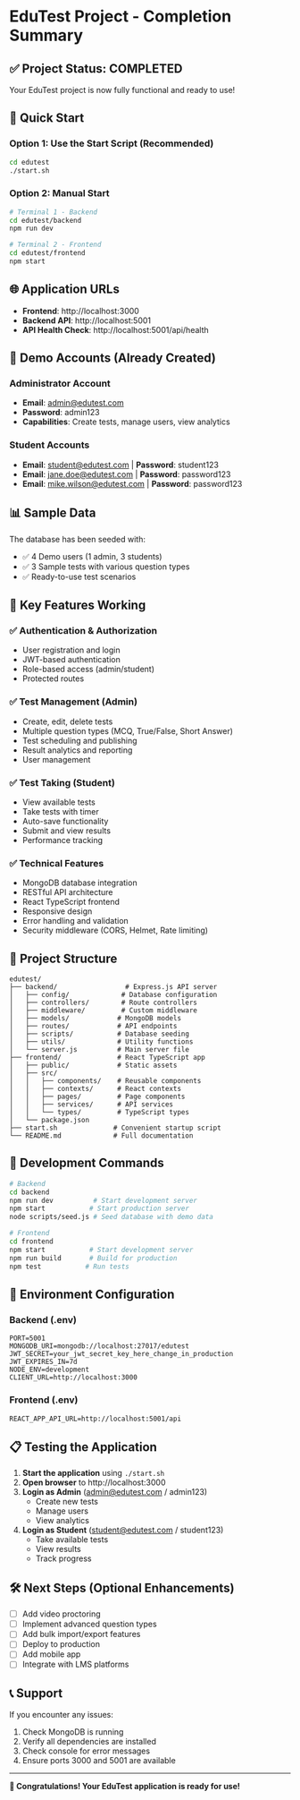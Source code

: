 # EduTest Project - Completion Summary

## ✅ Project Status: COMPLETED

Your EduTest project is now fully functional and ready to use!

## 🚀 Quick Start

### Option 1: Use the Start Script (Recommended)
```bash
cd edutest
./start.sh
```

### Option 2: Manual Start
```bash
# Terminal 1 - Backend
cd edutest/backend
npm run dev

# Terminal 2 - Frontend  
cd edutest/frontend
npm start
```

## 🌐 Application URLs

- **Frontend**: http://localhost:3000
- **Backend API**: http://localhost:5001
- **API Health Check**: http://localhost:5001/api/health

## 👤 Demo Accounts (Already Created)

### Administrator Account
- **Email**: admin@edutest.com
- **Password**: admin123
- **Capabilities**: Create tests, manage users, view analytics

### Student Accounts
- **Email**: student@edutest.com | **Password**: student123
- **Email**: jane.doe@edutest.com | **Password**: password123  
- **Email**: mike.wilson@edutest.com | **Password**: password123

## 📊 Sample Data

The database has been seeded with:
- ✅ 4 Demo users (1 admin, 3 students)
- ✅ 3 Sample tests with various question types
- ✅ Ready-to-use test scenarios

## 🎯 Key Features Working

### ✅ Authentication & Authorization
- User registration and login
- JWT-based authentication
- Role-based access (admin/student)
- Protected routes

### ✅ Test Management (Admin)
- Create, edit, delete tests
- Multiple question types (MCQ, True/False, Short Answer)
- Test scheduling and publishing
- Result analytics and reporting
- User management

### ✅ Test Taking (Student)
- View available tests
- Take tests with timer
- Auto-save functionality  
- Submit and view results
- Performance tracking

### ✅ Technical Features
- MongoDB database integration
- RESTful API architecture
- React TypeScript frontend
- Responsive design
- Error handling and validation
- Security middleware (CORS, Helmet, Rate limiting)

## 📁 Project Structure

```
edutest/
├── backend/                 # Express.js API server
│   ├── config/             # Database configuration
│   ├── controllers/        # Route controllers
│   ├── middleware/         # Custom middleware
│   ├── models/            # MongoDB models
│   ├── routes/            # API endpoints
│   ├── scripts/           # Database seeding
│   ├── utils/             # Utility functions
│   └── server.js          # Main server file
├── frontend/              # React TypeScript app
│   ├── public/            # Static assets
│   ├── src/
│   │   ├── components/    # Reusable components
│   │   ├── contexts/      # React contexts
│   │   ├── pages/         # Page components
│   │   ├── services/      # API services
│   │   └── types/         # TypeScript types
│   └── package.json
├── start.sh              # Convenient startup script
└── README.md             # Full documentation
```

## 🔧 Development Commands

```bash
# Backend
cd backend
npm run dev          # Start development server
npm start           # Start production server
node scripts/seed.js # Seed database with demo data

# Frontend  
cd frontend
npm start           # Start development server
npm run build       # Build for production
npm test           # Run tests
```

## 🔐 Environment Configuration

### Backend (.env)
```
PORT=5001
MONGODB_URI=mongodb://localhost:27017/edutest
JWT_SECRET=your_jwt_secret_key_here_change_in_production
JWT_EXPIRES_IN=7d
NODE_ENV=development
CLIENT_URL=http://localhost:3000
```

### Frontend (.env)
```
REACT_APP_API_URL=http://localhost:5001/api
```

## 📋 Testing the Application

1. **Start the application** using `./start.sh`
2. **Open browser** to http://localhost:3000
3. **Login as Admin** (admin@edutest.com / admin123)
   - Create new tests
   - Manage users
   - View analytics
4. **Login as Student** (student@edutest.com / student123)
   - Take available tests
   - View results
   - Track progress

## 🛠 Next Steps (Optional Enhancements)

- [ ] Add video proctoring
- [ ] Implement advanced question types
- [ ] Add bulk import/export features
- [ ] Deploy to production
- [ ] Add mobile app
- [ ] Integrate with LMS platforms

## 📞 Support

If you encounter any issues:
1. Check MongoDB is running
2. Verify all dependencies are installed
3. Check console for error messages
4. Ensure ports 3000 and 5001 are available

---

**🎉 Congratulations! Your EduTest application is ready for use!**